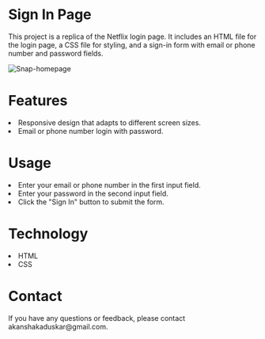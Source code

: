 <h1>Sign In Page</h1>

<p>This project is a replica of the Netflix login page. It includes an HTML file for the login page, a CSS file for styling, and a sign-in form with email or phone number and password fields.</p>

![Snap-homepage](https://github.com/akanshakaduskar/Netflix-Login-page/assets/156501496/1e495c4c-3797-4d89-8d05-caa670e1b30a)

<h1>Features</h1>
<ui>
  <li>Responsive design that adapts to different screen sizes.</li>
  <li>Email or phone number login with password.</li>
</ui>

<h1>Usage</h1>
<ui>
  <li>Enter your email or phone number in the first input field.</li>
  <li>Enter your password in the second input field.</li>
  <li>Click the "Sign In" button to submit the form.</li>
</ui>

<h1>Technology</h1>
<ui>
  <li>HTML</li>
  <li>CSS</li>
</ui>

<h1>Contact</h1>
<p>If you have any questions or feedback, please contact akanshakaduskar@gmail.com.</p>
